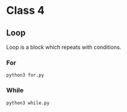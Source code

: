 # Class 4

## Loop

Loop is a block which repeats with conditions.

### For

```shell script
python3 for.py
```

### While

```shell script
python3 while.py
```
